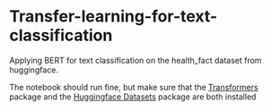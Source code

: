 # Transfer-learning-for-text-classification
Applying BERT for text classification on the health_fact dataset from huggingface.

The notebook should run fine, but make sure that the [Transformers](https://huggingface.co/transformers/installation.html) package and the [Huggingface Datasets](https://huggingface.co/docs/datasets/installation.html) package are both installed
